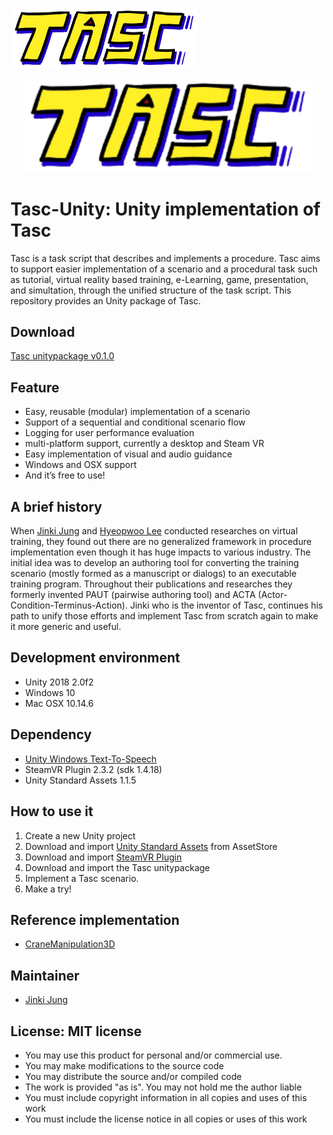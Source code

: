 ![alt text](https://github.com/JinkiJung/Tasc-Unity/blob/master/Assets/Resources/Tasc/Texture/Tasc-logo-small.png?raw=true)

<p align="center">
  <img width="460" src="https://github.com/JinkiJung/Tasc-Unity/blob/master/Assets/Resources/Tasc/Texture/Tasc-logo-small.png?raw=true">
</p>

# Tasc-Unity: Unity implementation of Tasc
Tasc is a task script that describes and implements a procedure. Tasc aims to support easier implementation of a scenario and a procedural task such as tutorial, virtual reality based training, e-Learning, game, presentation, and simultation, through the unified structure of the task script. This repository provides an Unity package of Tasc.

## Download
[Tasc unitypackage v0.1.0](https://github.com/JinkiJung/Tasc-Unity/raw/master/Tasc0.1.0.unitypackage)

## Feature
- Easy, reusable (modular) implementation of a scenario
- Support of a sequential and conditional scenario flow
- Logging for user performance evaluation
- multi-platform support, currently a desktop and Steam VR
- Easy implementation of visual and audio guidance
- Windows and OSX support
- And it’s free to use!

## A brief history

When [Jinki Jung](https://jinkijung.github.io/) and [Hyeopwoo Lee](https://github.com/orgs/VirtualityForSafety/people/opo6954) conducted researches on virtual training, they found out there are no generalized framework in procedure implementation even though it has huge impacts to various industry. The initial idea was to develop an authoring tool for converting the training scenario (mostly formed as a manuscript or dialogs) to an executable training program. Throughout their publications and researches they formerly invented PAUT (pairwise authoring tool) and ACTA (Actor-Condition-Terminus-Action). Jinki who is the inventor of Tasc, continues his path to unify those efforts and implement Tasc from scratch again to make it more generic and useful. 

## Development environment
* Unity 2018 2.0f2
* Windows 10 
* Mac OSX 10.14.6

## Dependency
- [Unity Windows Text-To-Speech](https://github.com/VirtualityForSafety/UnityWindowsTTS)
- SteamVR Plugin 2.3.2 (sdk 1.4.18)
- Unity Standard Assets 1.1.5

## How to use it
1. Create a new Unity project
2. Download and import [Unity Standard Assets](https://assetstore.unity.com/packages/essentials/asset-packs/standard-assets-32351) from AssetStore
3. Download and import [SteamVR Plugin](https://assetstore.unity.com/packages/tools/integration/steamvr-plugin-32647)
4. Download and import the Tasc unitypackage
5. Implement a Tasc scenario.
6. Make a try!

## Reference implementation
- [CraneManipulation3D](https://github.com/VirtualityForSafety/CraneManipulation3D)

## Maintainer
- [Jinki Jung](https://jinkijung.github.io/)

## License: MIT license
 - You may use this product for personal and/or commercial use.
 - You may make modifications to the source code
 - You may distribute the source and/or compiled code
 - The work is provided "as is". You may not hold me the author liable
 - You must include copyright information in all copies and uses of this work
 - You must include the license notice in all copies or uses of this work
 

